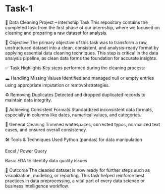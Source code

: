 # Task-1

🧹 Data Cleaning Project – Internship Task
This repository contains the completed task from the first phase of our internship, where we focused on cleaning and preparing a raw dataset for analysis.

📌 Objective
The primary objective of this task was to transform a raw, unstructured dataset into a clean, consistent, and analysis-ready format by applying essential data cleaning techniques. 
This step is critical in the data analysis pipeline, as clean data forms the foundation for accurate insights.

✅ Task Highlights
Key steps performed during the cleaning process:

🕳️ Handling Missing Values
Identified and managed null or empty entries using appropriate imputation or removal strategies.

♻️ Removing Duplicates
Detected and dropped duplicated records to maintain data integrity.

📅 Achieving Consistent Formats
Standardized inconsistent data formats, especially in columns like dates, numerical values, and categories.

🧹 General Cleaning
Trimmed whitespaces, corrected typos, normalized text cases, and ensured overall consistency.

🛠️ Tools & Techniques Used
Python (pandas) for data manipulation

Excel / Power Query

Basic EDA to identify data quality issues

🚀 Outcome
The cleaned dataset is now ready for further steps such as visualization, modeling, or reporting. This task helped reinforce best practices in data preprocessing, a vital part of every data science or business intelligence workflow.
